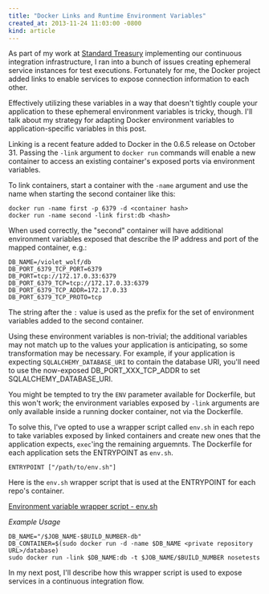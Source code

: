 ```yaml
---
title: "Docker Links and Runtime Environment Variables"
created_at: 2013-11-24 11:03:00 -0800
kind: article
---
```


As part of my work at [Standard Treasury](http://standardtreasury.com) implementing our continuous
integration infrastructure, I ran into a bunch of issues creating ephemeral service instances for
test executions. Fortunately for me, the Docker project added links to enable services to expose
connection information to each other.

Effectively utilizing these variables in a way that doesn't tightly couple your application to
these ephemeral environment variables is tricky, though. I'll talk about my strategy for adapting
Docker environment variables to application-specific variables in this post.

Linking is a recent feature added to Docker in the 0.6.5 release on October 31. Passing the `-link`
argument to `docker run` commands will enable a new container to access an existing container's
exposed ports via environment variables.

To link containers, start a container with the `-name` argument and use the name when starting the
second container like this:

    docker run -name first -p 6379 -d <container hash>
    docker run -name second -link first:db <hash>

When used correctly, the "second" container will have additional environment variables exposed that
describe the IP address and port of the mapped container, e.g.:

    DB_NAME=/violet_wolf/db
    DB_PORT_6379_TCP_PORT=6379
    DB_PORT=tcp://172.17.0.33:6379
    DB_PORT_6379_TCP=tcp://172.17.0.33:6379
    DB_PORT_6379_TCP_ADDR=172.17.0.33
    DB_PORT_6379_TCP_PROTO=tcp

The string after the `:` value is used as the prefix for the set of environment variables added to
the second container.

Using these environment variables is non-trivial; the additional variables may not match up to the
values your application is anticipating, so some transformation may be necessary. For example, if
your application is expecting `SQLALCHEMY_DATABASE_URI` to contain the database URI, you'll need to
use the now-exposed DB_PORT_XXX_TCP_ADDR to set SQLALCHEMY_DATABASE_URI.

You might be tempted to try the `ENV` parameter available for Dockerfile, but this won't work; the
environment variables exposed by `-link` arguments are only available inside a running docker
container, not via the Dockerfile.

To solve this, I've opted to use a wrapper script called `env.sh` in each repo to take variables
exposed by linked containers and create new ones that the application expects, `exec`'ing the
remaining arguemnts. The Dockerfile for each application sets the ENTRYPOINT as `env.sh`.

    ENTRYPOINT ["/path/to/env.sh"]

Here is the `env.sh` wrapper script that is used at the ENTRYPOINT for each repo's container.

[Environment variable wrapper script - env.sh](https://gist.github.com/mikeclarke/7620336)
<script src="https://gist.github.com/mikeclarke/7620336.js"></script>

*Example Usage*

    DB_NAME="/$JOB_NAME-$BUILD_NUMBER-db"
    DB_CONTAINER=$(sudo docker run -d -name $DB_NAME <private repository URL>/database)
    sudo docker run -link $DB_NAME:db -t $JOB_NAME/$BUILD_NUMBER nosetests

In my next post, I'll describe how this wrapper script is used to expose services in a continuous
integration flow.
